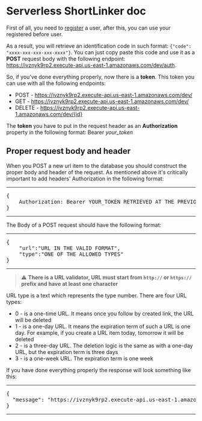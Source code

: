 # Serverless ShortLinker doc

First of all, you need to <a href="https://shortlinker.auth.us-east-1.amazoncognito.com/login?client_id=432f7qk145rf0ha5u5605obpqf&response_type=code&scope=aws.cognito.signin.user.admin+email+openid+phone+profile&redirect_uri=https%3A%2F%2Fivznyk9rp2.execute-api.us-east-1.amazonaws.com%2Fdev%2Fsignin%2F" target="_blank">register</a> a user, after this, you can use your registered before user.

As a result, you will retrieve an identification code in such format: `{"code": "xxxx-xxx-xxx-xxx-xxxx"}`. You can just copy paste this code and use it as a **POST** request body with 
the following endpoint: https://ivznyk9rp2.execute-api.us-east-1.amazonaws.com/dev/auth.

So, if you've done everything properly, now there is a **token**. This token you can use with all the following endpoints:
- POST - https://ivznyk9rp2.execute-api.us-east-1.amazonaws.com/dev/
- GET - https://ivznyk9rp2.execute-api.us-east-1.amazonaws.com/dev/
- DELETE - https://ivznyk9rp2.execute-api.us-east-1.amazonaws.com/dev/{id}

The **token** you have to put in the request header as an **Authorization** property in the following format: Bearer *your_token*

## Proper request body and header
When you POST a new url item to the database you should construct the proper body and header of the request. As mentioned above it's critically important to add headers' Authorization in the following format:

***
<pre>{
    Authorization: Bearer YOUR_TOKEN RETRIEVED AT THE PREVIOUS STEP
}</pre>
***

The Body of a POST request should have the following format:

***
<pre>{
    "url":"URL IN THE VALID FORMAT",
    "type":"ONE OF THE ALLOWED TYPES"
}</pre>
***

> :warning: **There is a URL validator, URL must start from `http://` or `https://` prefix and have at least one character**

URL type is a text which represents the type number. There are four URL types:
<ul>
  <li>0 - is a one-time URL. It means once you follow by created link, the URL will be deleted</li>
  <li>1 - is a one-day URL. It means the expiration term of such a URL is one day. For example, if you create a URL item today, tomorrow it will be deleted</li>
  <li>2 - is a three-day URL. The deletion logic is the same as with a one-day URL, but the expiration term is three days</li>
  <li>3 - is a one-week URL. The expiration term is one week</li>
</ul>
If you have done everything properly the response will look something like this:

***
<pre>{
  "message": "https://ivznyk9rp2.execute-api.us-east-1.amazonaws.com/dev/mkm5o"
}</pre>
***

